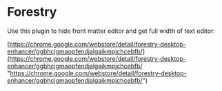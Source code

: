 # Forestry 

Use this plugin to hide front matter editor and get full width of text editor:

[https://chrome.google.com/webstore/detail/forestry-desktop-enhancer/ggbhcjgmaopfendjalgaikmpjchcebfb/](https://chrome.google.com/webstore/detail/forestry-desktop-enhancer/ggbhcjgmaopfendjalgaikmpjchcebfb/ "https://chrome.google.com/webstore/detail/forestry-desktop-enhancer/ggbhcjgmaopfendjalgaikmpjchcebfb/")